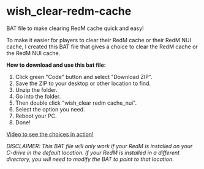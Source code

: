 # wish_clear-redm-cache
BAT file to make clearing RedM cache quick and easy!

To make it easier for players to clear their RedM cache or their RedM NUI cache, I created this BAT file that gives a choice to clear the RedM cache or the RedM NUI cache.

**How to download and use this bat file:**
1) Click green "Code" button and select "Download ZIP".
2) Save the ZIP to your desktop or other location to find.
3) Unzip the folder.
4) Go into the folder.
5) Then double click "wish_clear redm cache_nui".
6) Select the option you need.
7) Reboot your PC.
8) Done!

[Video to see the choices in action!](https://imgur.com/a/qL7LVOQ)


_DISCLAIMER:_ 
_This BAT file will only work if your RedM is installed on your C-drive in the default location._ 
_If your RedM is installed in a different directory, you will need to modify the BAT to point to that location._
